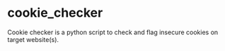 # cookie_checker
Cookie checker is a python script to check and flag insecure cookies on target website(s).
